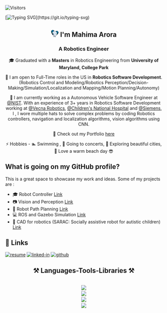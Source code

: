 ![Visitors](https://api.visitorbadge.io/api/visitors?path=https%3A%2F%2Fgithub.com%2Fmahimaarora2208&label=VISITORS&labelColor=%23dce775&countColor=%23697689)

[![Typing SVG](https://readme-typing-svg.herokuapp.com?font=Fira+Code&pause=1000&color=839FF7&random=false&width=435&lines=Welcome+to+my+GitHub+Page!)](https://git.io/typing-svg)

<h2 align="center">
    <img src="https://github.com/mahimaarora2208/mahimaarora2208/blob/main/wavingrobot.gif" height="25px" width="25px"> I'm Mahima Arora
</h2>
<h3 align="center">A Robotics Engineer</h3>
<div align="center">
    
 :mortar_board: Graduated with a **Masters** in Robotics Engineering from **University of Maryland, College Park** 

 🔭 I am open to Full-Time roles in the US in **Robotics Software Development**.
  <br> (Robotics Control and Modeling/Robotics Perception/Decision-Making/Simulation/Localization and Mapping/Motion Planning/Autonomy)

 💼 I am currently working as a Autonomous Vehicle Software Engineer at [@NIST](https://www.nist.gov/programs-projects/nist-automated-vehicles-program). With an experience of 3+ years in Robotics Software Development working at [@Vecna Robotics](https://www.vecnarobotics.com/), [@Children's National Hospital](https://research.childrensnational.org/labs/medical-robotics) and [@Siemens](https://www.plm.automation.siemens.com/global/en/industries/small-medium-business/robotics/), I , I wore multiple hats to solve complex problems by coding Robotics controllers, navigation and localization algorithms, vision algorithms using CNN.

 🔦 Check out my Portfolio [here](https://mahimaarora2208.github.io/)

 ⚡ Hobbies - :swimmer: Swimming , :musical_note: Going to concerts, :statue_of_liberty: Exploring beautiful cities, :ocean: Love a warm beach day :sunglasses:
 </div>
 
## What is going on my GitHub profile?

This is a great space to showcase my work and ideas. Some of my projects are :
- :mortar_board: Robot Controller [Link](https://github.com/mahimaarora2208/PID_Controller_TDD)
- :camera: Vision and Perception [Link](https://github.com/mahimaarora2208/Lane-Detection-and-Turn-Predeiction)
- :red_car: Robot Path Planning [Link](https://github.com/mahimaarora2208/Robot-Planning)
- :computer: ROS and Gazebo Simulation [Link](https://github.com/mahimaarora2208/part-pick-and-place-using-ur10)
- :hospital: CAD for robotics (SARAC: Socially assistive robot for autistic children) [Link](https://github.com/mahimaarora2208/Design-in-SolidWorks)

## 🔗 Links
[![resume](https://img.shields.io/badge/Resume-4285F4?style=for-the-badge&logo=read-the-docs&logoColor=white)](https://www.linkedin.com/in/mahima-arora2208/overlay/1635500563310/single-media-viewer/)
[![linked-in](https://img.shields.io/badge/Linked_In-0077B5?style=for-the-badge&logo=LinkedIn&logoColor=white)](https://www.linkedin.com/in/mahima-arora2208/)
[![github](https://img.shields.io/badge/GitHub-000000?style=for-the-badge&logo=GitHub&logoColor=white)](https://github.com/mahimaarora2208)


<h2 align="center">⚒️ Languages-Tools-Libraries ⚒️</h2>
<br/>
<div align="center">
    <img src="https://skillicons.dev/icons?i=python,cpp,java,matlab,bash,cmake" /><br>
    <img src="https://skillicons.dev/icons?i=opencv,pytorch,tensorflow,unreal,unity" /><br>
    <img src="https://skillicons.dev/icons?i=github,anaconda,mysql,arduino,elasticsearch,git,selenium,gherkin,jenkins,latex" /><br>
    <img src="https://skillicons.dev/icons?i=vscode,linux,docker,postman,visualstudio,eclipse" />
      <!-- Custom Skill Badges -->
  
</div>
